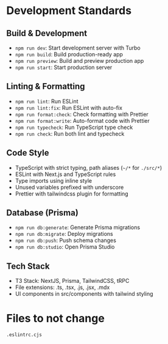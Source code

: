 # Development Standards

## Build & Development
- `npm run dev`: Start development server with Turbo
- `npm run build`: Build production-ready app
- `npm run preview`: Build and preview production app
- `npm run start`: Start production server

## Linting & Formatting
- `npm run lint`: Run ESLint
- `npm run lint:fix`: Run ESLint with auto-fix
- `npm run format:check`: Check formatting with Prettier
- `npm run format:write`: Auto-format code with Prettier
- `npm run typecheck`: Run TypeScript type check
- `npm run check`: Run both lint and typecheck

## Code Style
- TypeScript with strict typing, path aliases (`~/*` for `./src/*`)
- ESLint with Next.js and TypeScript rules
- Type imports using inline style
- Unused variables prefixed with underscore
- Prettier with tailwindcss plugin for formatting

## Database (Prisma)
- `npm run db:generate`: Generate Prisma migrations
- `npm run db:migrate`: Deploy migrations
- `npm run db:push`: Push schema changes
- `npm run db:studio`: Open Prisma Studio

## Tech Stack
- T3 Stack: NextJS, Prisma, TailwindCSS, tRPC
- File extensions: .ts, .tsx, .js, .jsx, .mdx
- UI components in src/components with tailwind styling

# Files to not change
`.eslintrc.cjs`